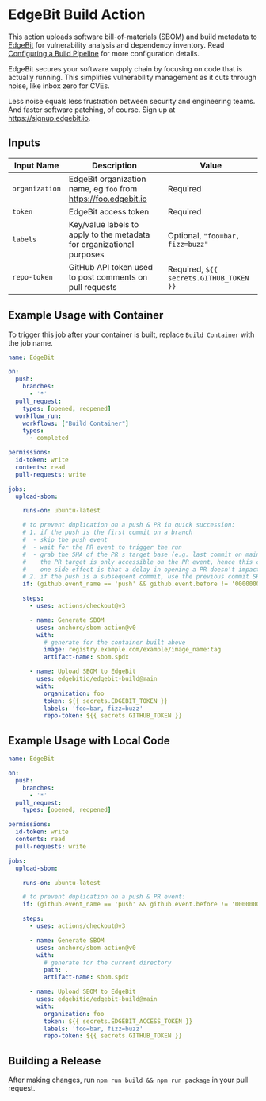 # EdgeBit Build Action

This action uploads software bill-of-materials (SBOM) and build metadata to [EdgeBit](https://edgebit.io) for vulnerability analysis and dependency inventory. Read [Configuring a Build Pipeline](https://edgebit.io/docs/0.x/install-build/) for more configuration details.

EdgeBit secures your software supply chain by focusing on code that is actually running. This simplifies vulnerability management as it cuts through noise, like inbox zero for CVEs.

Less noise equals less frustration between security and engineering teams. And faster software patching, of course. Sign up at https://signup.edgebit.io.

## Inputs

| Input Name | Description | Value |
|------------|-------------|-------|
| `organization` | EdgeBit organization name, eg `foo` from https://foo.edgebit.io | Required |
| `token` | EdgeBit access token | Required |
| `labels` | Key/value labels to apply to the metadata for organizational purposes | Optional, `"foo=bar, fizz=buzz"` |
| `repo-token` | GitHub API token used to post comments on pull requests | Required, `${{ secrets.GITHUB_TOKEN }}` |

## Example Usage with Container

To trigger this job after your container is built, replace `Build Container` with the job name.

```yaml
name: EdgeBit

on:
  push:
    branches:
      - '*'
  pull_request:
    types: [opened, reopened]
  workflow_run:
    workflows: ["Build Container"]
    types:
      - completed

permissions:
  id-token: write
  contents: read
  pull-requests: write

jobs:
  upload-sbom:

    runs-on: ubuntu-latest

    # to prevent duplication on a push & PR in quick succession: 
    # 1. if the push is the first commit on a branch
    #  - skip the push event
    #  - wait for the PR event to trigger the run
    #  - grab the SHA of the PR's target base (e.g. last commit on main) for SBOM comparison
    #    the PR target is only accessible on the PR event, hence this complication
    #    one side effect is that a delay in opening a PR doesn't impact bot behavior
    # 2. if the push is a subsequent commit, use the previous commit SHA for SBOM comparison
    if: (github.event_name == 'push' && github.event.before != '0000000000000000000000000000000000000000') || github.event_name == 'pull_request'

    steps:
      - uses: actions/checkout@v3

      - name: Generate SBOM
        uses: anchore/sbom-action@v0
        with:
          # generate for the container built above
          image: registry.example.com/example/image_name:tag
          artifact-name: sbom.spdx

      - name: Upload SBOM to EdgeBit
        uses: edgebitio/edgebit-build@main
        with:
          organization: foo
          token: ${{ secrets.EDGEBIT_TOKEN }}
          labels: 'foo=bar, fizz=buzz'
          repo-token: ${{ secrets.GITHUB_TOKEN }}
```

## Example Usage with Local Code

```yaml
name: EdgeBit

on:
  push:
    branches:
      - '*'
  pull_request:
    types: [opened, reopened]

permissions:
  id-token: write
  contents: read
  pull-requests: write

jobs:
  upload-sbom:

    runs-on: ubuntu-latest

    # to prevent duplication on a push & PR event: 
    if: (github.event_name == 'push' && github.event.before != '0000000000000000000000000000000000000000') || github.event_name == 'pull_request'

    steps:
      - uses: actions/checkout@v3

      - name: Generate SBOM
        uses: anchore/sbom-action@v0
        with:
          # generate for the current directory
          path: .
          artifact-name: sbom.spdx

      - name: Upload SBOM to EdgeBit
        uses: edgebitio/edgebit-build@main
        with:
          organization: foo
          token: ${{ secrets.EDGEBIT_ACCESS_TOKEN }}
          labels: 'foo=bar, fizz=buzz'
          repo-token: ${{ secrets.GITHUB_TOKEN }}
```

## Building a Release

After making changes, run `npm run build && npm run package` in your pull request.
